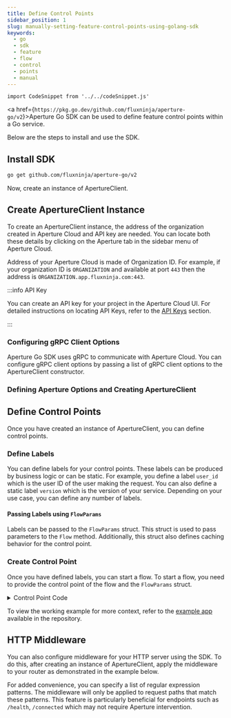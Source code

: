 ```yaml
---
title: Define Control Points
sidebar_position: 1
slug: manually-setting-feature-control-points-using-golang-sdk
keywords:
  - go
  - sdk
  - feature
  - flow
  - control
  - points
  - manual
---
```


```mdx-code-block
import CodeSnippet from '../../codeSnippet.js'
```

<a href={`https://pkg.go.dev/github.com/fluxninja/aperture-go/v2`}>Aperture Go
SDK</a> can be used to define feature control points within a Go service.

Below are the steps to install and use the SDK.

## Install SDK

```bash
go get github.com/fluxninja/aperture-go/v2
```

Now, create an instance of ApertureClient.

## Create ApertureClient Instance

To create an ApertureClient instance, the address of the organization created in
Aperture Cloud and API key are needed. You can locate both these details by
clicking on the Aperture tab in the sidebar menu of Aperture Cloud.

Address of your Aperture Cloud is made of Organization ID. For example, if your
organization ID is `ORGANIZATION` and available at port `443` then the address
is `ORGANIZATION.app.fluxninja.com:443`.

:::info API Key

You can create an API key for your project in the Aperture Cloud UI. For
detailed instructions on locating API Keys, refer to the [API Keys][api-keys]
section.

:::

### Configuring gRPC Client Options

Aperture Go SDK uses gRPC to communicate with Aperture Cloud. You can configure
gRPC client options by passing a list of gRPC client options to the
ApertureClient constructor.

<CodeSnippet lang="go" snippetName="grpcOptions" />

### Defining Aperture Options and Creating ApertureClient

<CodeSnippet lang="go" snippetName="clientConstructor" />

## Define Control Points

Once you have created an instance of ApertureClient, you can define control
points.

### Define Labels

You can define labels for your control points. These labels can be produced by
business logic or can be static. For example, you define a label `user_id` which
is the user ID of the user making the request. You can also define a static
label `version` which is the version of your service. Depending on your use
case, you can define any number of labels.

<CodeSnippet
    lang="go"
    snippetName="defineLabels"
 />

#### Passing Labels using `FlowParams`

Labels can be passed to the `FlowParams` struct. This struct is used to pass
parameters to the `Flow` method. Additionally, this struct also defines caching
behavior for the control point.

<CodeSnippet
    lang="go"
    snippetName="defineFlowParams"
 />

### Create Control Point

Once you have defined labels, you can start a flow. To start a flow, you need to
provide the control point of the flow and the `FlowParams` struct.

<CodeSnippet
    lang="go"
    snippetName="startFlow"
 />

<details><summary>Control Point Code</summary>
<p>

<CodeSnippet
    lang="go"
    snippetName="manualFlowNoCaching"
 />

</p>
</details>

To view the working example for more context, refer to the [example
app][example] available in the repository.

## HTTP Middleware

You can also configure middleware for your HTTP server using the SDK. To do
this, after creating an instance of ApertureClient, apply the middleware to your
router as demonstrated in the example below.

For added convenience, you can specify a list of regular expression patterns.
The middleware will only be applied to request paths that match these patterns.
This feature is particularly beneficial for endpoints such as `/health`,
`/connected` which may not require Aperture intervention.

<CodeSnippet
    lang="go"
    snippetName="middleware"
 />

<!-- TODO: Fix Link -->

[example]: https://github.com/fluxninja/aperture-go/tree/main/examples
[api-keys]: /reference/cloud-ui/api-keys.md
